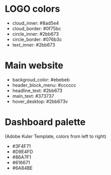 LOGO colors
=============

- cloud_inner: #8ad5e4
- cloud_border: #0f75bc
- circle_inner: #2bb673
- circle_border: #076b3c
- text_inner: #2bb673


Main website
=============

- backgroud_color: #ebebeb
- header_block_menu: #cccccc
- headline_text: #2bb673
- main_text: #373737
- hover_desktop: #2bb673v


Dashboard palette
=================

(Adobe Kuler Template, colors from left to right)

- #3F4F71
- #D9E4FD
- #86A7F1
- #616671
- #6A84BE

